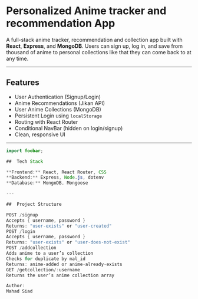 # Personalized Anime tracker and recommendation App

A full-stack anime tracker, recommendation and collection app built with **React**, **Express**, and **MongoDB**. Users can sign up, log in, and save from thousand of anime to personal collections like that they can come back to at any time.

---

##  Features

- User Authentication (Signup/Login)
-  Anime Recommendations (Jikan API)
-  User Anime Collections (MongoDB)
-  Persistent Login using `localStorage`
-  Routing with React Router
-  Conditional NavBar (hidden on login/signup)
-  Clean, responsive UI

---

```java
import foobar;

##  Tech Stack

**Frontend:** React, React Router, CSS  
**Backend:** Express, Node.js, dotenv  
**Database:** MongoDB, Mongoose

---

##  Project Structure

POST /signup
Accepts { username, password }
Returns: "user-exists" or "user-created"
POST /login
Accepts { username, password }
Returns: "user-exists" or "user-does-not-exist"
POST /addcollection
Adds anime to a user’s collection
Checks for duplicate by mal_id
Returns: anime-added or anime-already-exists
GET /getcollection/:username
Returns the user’s anime collection array

Author: 
Mahad Siad
